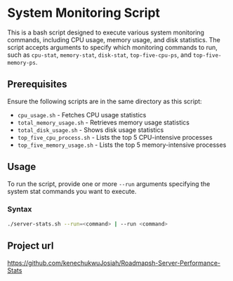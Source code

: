 # System Monitoring Script

This is a bash script designed to execute various system monitoring commands, including CPU usage, memory usage, and disk statistics. The script accepts arguments to specify which monitoring commands to run, such as `cpu-stat`, `memory-stat`, `disk-stat`, `top-five-cpu-ps`, and `top-five-memory-ps`.

## Prerequisites

Ensure the following scripts are in the same directory as this script:

- `cpu_usage.sh` - Fetches CPU usage statistics
- `total_memory_usage.sh` - Retrieves memory usage statistics
- `total_disk_usage.sh` - Shows disk usage statistics
- `top_five_cpu_process.sh` - Lists the top 5 CPU-intensive processes
- `top_five_memory_usage.sh` - Lists the top 5 memory-intensive processes

## Usage

To run the script, provide one or more `--run` arguments specifying the system stat commands you want to execute.

### Syntax

```bash
./server-stats.sh --run=<command> | --run <command>
```

## Project url
https://github.com/kenechukwuJosiah/Roadmapsh-Server-Performance-Stats
